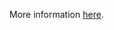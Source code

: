 More information [here](https://docs.bridgecrew.io/docs/ensure-that-cloud-audit-logging-is-configured-properly-across-all-services-and-all-users-from-a-project).
